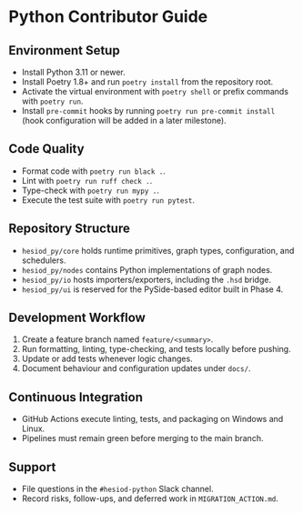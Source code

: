 # Python Contributor Guide

## Environment Setup
- Install Python 3.11 or newer.
- Install Poetry 1.8+ and run `poetry install` from the repository root.
- Activate the virtual environment with `poetry shell` or prefix commands with `poetry run`.
- Install `pre-commit` hooks by running `poetry run pre-commit install` (hook configuration will be added in a later milestone).

## Code Quality
- Format code with `poetry run black .`.
- Lint with `poetry run ruff check .`.
- Type-check with `poetry run mypy .`.
- Execute the test suite with `poetry run pytest`.

## Repository Structure
- `hesiod_py/core` holds runtime primitives, graph types, configuration, and schedulers.
- `hesiod_py/nodes` contains Python implementations of graph nodes.
- `hesiod_py/io` hosts importers/exporters, including the `.hsd` bridge.
- `hesiod_py/ui` is reserved for the PySide-based editor built in Phase 4.

## Development Workflow
1. Create a feature branch named `feature/<summary>`.
2. Run formatting, linting, type-checking, and tests locally before pushing.
3. Update or add tests whenever logic changes.
4. Document behaviour and configuration updates under `docs/`.

## Continuous Integration
- GitHub Actions execute linting, tests, and packaging on Windows and Linux.
- Pipelines must remain green before merging to the main branch.

## Support
- File questions in the `#hesiod-python` Slack channel.
- Record risks, follow-ups, and deferred work in `MIGRATION_ACTION.md`.
